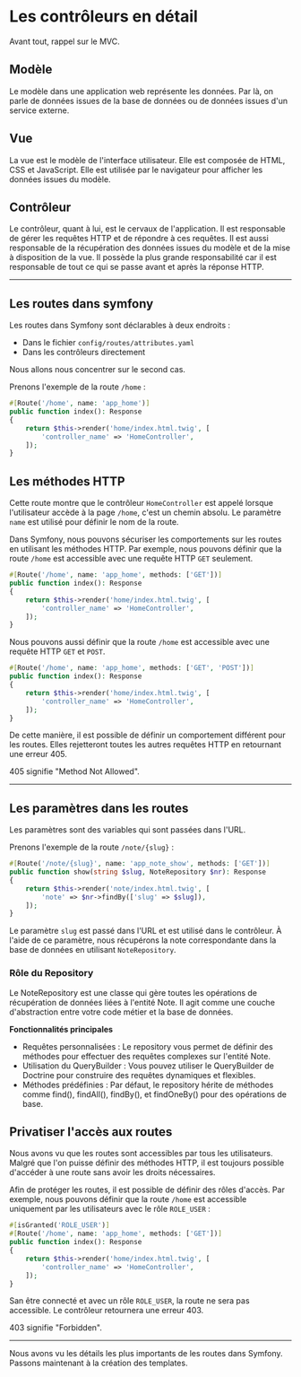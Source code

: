 # Les contrôleurs en détail

Avant tout, rappel sur le MVC.

## Modèle

Le modèle dans une application web représente les données. Par là, on parle de données issues de la base de données ou de données issues d'un service externe.

## Vue

La vue est le modèle de l'interface utilisateur. Elle est composée de HTML, CSS et JavaScript. Elle est utilisée par le navigateur pour afficher les données issues du modèle.

## Contrôleur

Le contrôleur, quant à lui, est le cervaux de l'application. Il est responsable de gérer les requêtes HTTP et de répondre à ces requêtes. Il est aussi responsable de la récupération des données issues du modèle et de la mise à disposition de la vue. Il possède la plus grande responsabilité car il est responsable de tout ce qui se passe avant et après la réponse HTTP.

---

## Les routes dans symfony

Les routes dans Symfony sont déclarables à deux endroits :

- Dans le fichier `config/routes/attributes.yaml`
- Dans les contrôleurs directement

Nous allons nous concentrer sur le second cas.

Prenons l'exemple de la route `/home` :

```php
#[Route('/home', name: 'app_home')]
public function index(): Response
{
    return $this->render('home/index.html.twig', [
        'controller_name' => 'HomeController',
    ]);
}
```

## Les méthodes HTTP

Cette route montre que le contrôleur `HomeController` est appelé lorsque l'utilisateur accède à la page `/home`, c'est un chemin absolu. Le paramètre `name` est utilisé pour définir le nom de la route.

Dans Symfony, nous pouvons sécuriser les comportements sur les routes en utilisant les méthodes HTTP. Par exemple, nous pouvons définir que la route `/home` est accessible avec une requête HTTP `GET` seulement.

```php
#[Route('/home', name: 'app_home', methods: ['GET'])]
public function index(): Response
{
    return $this->render('home/index.html.twig', [
        'controller_name' => 'HomeController',
    ]);
}
```

Nous pouvons aussi définir que la route `/home` est accessible avec une requête HTTP `GET` et `POST`.

```php
#[Route('/home', name: 'app_home', methods: ['GET', 'POST'])]
public function index(): Response
{
    return $this->render('home/index.html.twig', [
        'controller_name' => 'HomeController',
    ]);
}
```

De cette manière, il est possible de définir un comportement différent pour les routes. Elles rejetteront toutes les autres requêtes HTTP en retournant une erreur 405.

405 signifie "Method Not Allowed".

---

## Les paramètres dans les routes

Les paramètres sont des variables qui sont passées dans l'URL.

Prenons l'exemple de la route `/note/{slug}` :

```php
#[Route('/note/{slug}', name: 'app_note_show', methods: ['GET'])]
public function show(string $slug, NoteRepository $nr): Response
{
    return $this->render('note/index.html.twig', [
        'note' => $nr->findBy(['slug' => $slug]),
    ]);
}
```

Le paramètre `slug` est passé dans l'URL et est utilisé dans le contrôleur. À l'aide de ce paramètre, nous récupérons la note correspondante dans la base de données en utilisant `NoteRepository`.

### Rôle du Repository

Le NoteRepository est une classe qui gère toutes les opérations de récupération de données liées à l'entité Note. Il agit comme une couche d'abstraction entre votre code métier et la base de données.

**Fonctionnalités principales**

- Requêtes personnalisées : Le repository vous permet de définir des méthodes pour effectuer des requêtes complexes sur l'entité Note.
- Utilisation du QueryBuilder : Vous pouvez utiliser le QueryBuilder de Doctrine pour construire des requêtes dynamiques et flexibles.
- Méthodes prédéfinies : Par défaut, le repository hérite de méthodes comme find(), findAll(), findBy(), et findOneBy() pour des opérations de base.

## Privatiser l'accès aux routes

Nous avons vu que les routes sont accessibles par tous les utilisateurs. Malgré que l'on puisse définir des méthodes HTTP, il est toujours possible d'accéder à une route sans avoir les droits nécessaires.

Afin de protéger les routes, il est possible de définir des rôles d'accès. Par exemple, nous pouvons définir que la route `/home` est accessible uniquement par les utilisateurs avec le rôle `ROLE_USER` :

```php
#[isGranted('ROLE_USER')]
#[Route('/home', name: 'app_home', methods: ['GET'])]
public function index(): Response
{
    return $this->render('home/index.html.twig', [
        'controller_name' => 'HomeController',
    ]);
}
```

San être connecté et avec un rôle `ROLE_USER`, la route ne sera pas accessible. Le contrôleur retournera une erreur 403.

403 signifie "Forbidden".

---

Nous avons vu les détails les plus importants de les routes dans Symfony. Passons maintenant à la création des templates.
